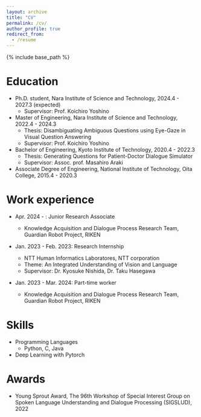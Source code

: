 ```yaml
---
layout: archive
title: "CV"
permalink: /cv/
author_profile: true
redirect_from:
  - /resume
---
```


{% include base_path %}

Education
======
* Ph.D. student, Nara Institute of Science and Technology, 2024.4 - 2027.3 (expected)
  * Supervisor: Prof. Koichiro Yoshino
* Master of Engineering, Nara Institute of Science and Technology, 2022.4 - 2024.3
  * Thesis: Disambiguating Ambiguous Questions using Eye-Gaze in Visual Question Answering
  * Supervisor: Prof. Koichiro Yoshino
* Bachelor of Engineering, Kyoto Institute of Technology, 2020.4 - 2022.3
  * Thesis: Generating Questions for Patient-Doctor Dialogue Simulator
  * Supervisor: Assoc. prof. Masahiro Araki
* Associate Degree of Engineering, National Institute of Technology, Oita College, 2015.4 - 2020.3


Work experience
======
* Apr. 2024 - : Junior Research Associate
  * Knowledge Acquisition and Dialogue Process Research Team, Guardian Robot Project, RIKEN
  <!-- * Theme: Multimodal Dialogue Summarization using Speakers' Non-Verbal Information -->
  <!-- * Supervisor: Dr. Koichiro Yoshino -->

* Jan. 2023 - Feb. 2023: Research Internship
  * NTT Human Informatics Laboratores, NTT corporation
  * Theme: An Integrated Understanding of Vision and Language
  * Supervisor: Dr. Kyosuke Nishida, Dr. Taku Hasegawa

* Jan. 2023 - Mar. 2024: Part-time worker
  * Knowledge Acquisition and Dialogue Process Research Team, Guardian Robot Project, RIKEN
  <!-- * Theme: Disambiguating Ambiguous Questions using Eye-Gaze in Visual Question Answering -->
  <!-- * Supervisor: Dr. Koichiro Yoshino -->
  
Skills
======
* Programming Languages
  * Python, C, Java
* Deep Learning with Pytorch


Awards
======
* Young Sprout Award, The 96th Workshop of Special Interest Group on Spoken Language Understanding and Dialogue Processing (SIGSLUD), 2022
